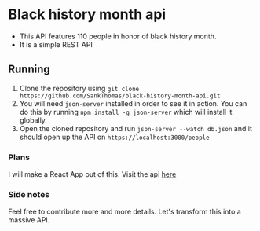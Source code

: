 # Black history month api

- This API features 110 people in honor of black history month.
- It is a simple REST API

## Running

1. Clone the repository using `git clone https://github.com/SankThomas/black-history-month-api.git`
2. You will need `json-server` installed in order to see it in action. You can do this by running `npm install -g json-server` which will install it globally.
3. Open the cloned repository and run `json-server --watch db.json` and it should open up the API on `https://localhost:3000/people`

### Plans

I will make a React App out of this.
Visit the api [here](https://black-history-month-api.netlify.app/db.json)

### Side notes

Feel free to contribute more and more details. Let's transform this into a massive API.
